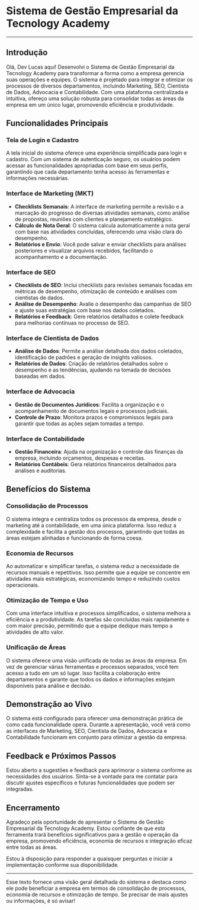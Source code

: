 # Sistema de Gestão Empresarial da Tecnology Academy

---

## Introdução

Olá, Dev Lucas aqui! Desenvolvi o Sistema de Gestão Empresarial da Tecnology Academy para transformar a forma como a empresa gerencia suas operações e equipes. O sistema é projetado para integrar e otimizar os processos de diversos departamentos, incluindo Marketing, SEO, Cientista de Dados, Advocacia e Contabilidade. Com uma plataforma centralizada e intuitiva, ofereço uma solução robusta para consolidar todas as áreas da empresa em um único lugar, promovendo eficiência e produtividade.

## Funcionalidades Principais

### Tela de Login e Cadastro

A tela inicial do sistema oferece uma experiência simplificada para login e cadastro. Com um sistema de autenticação seguro, os usuários podem acessar as funcionalidades apropriadas com base em seus perfis, garantindo que cada departamento tenha acesso às ferramentas e informações necessárias.

### Interface de Marketing (MKT)

- **Checklists Semanais**: A interface de marketing permite a revisão e a marcação do progresso de diversas atividades semanais, como análise de propostas, reuniões com clientes e planejamento estratégico.
- **Cálculo de Nota Geral**: O sistema calcula automaticamente a nota geral com base nas atividades concluídas, oferecendo uma visão clara do desempenho.
- **Relatórios e Envio**: Você pode salvar e enviar checklists para análises posteriores e visualizar arquivos recebidos, facilitando o acompanhamento e a documentação.

### Interface de SEO

- **Checklists de SEO**: Inclui checklists para revisões semanais focadas em métricas de desempenho, otimização de conteúdo e análises com cientistas de dados.
- **Análise de Desempenho**: Avalie o desempenho das campanhas de SEO e ajuste suas estratégias com base nos dados coletados.
- **Relatórios e Feedback**: Gere relatórios detalhados e colete feedback para melhorias contínuas no processo de SEO.

### Interface de Cientista de Dados

- **Análise de Dados**: Permite a análise detalhada dos dados coletados, identificação de padrões e geração de insights valiosos.
- **Relatórios de Dados**: Criação de relatórios detalhados sobre o desempenho e as tendências, ajudando na tomada de decisões baseadas em dados.

### Interface de Advocacia

- **Gestão de Documentos Jurídicos**: Facilita a organização e o acompanhamento de documentos legais e processos judiciais.
- **Controle de Prazo**: Monitora prazos e compromissos legais para garantir que todas as ações sejam tomadas a tempo.

### Interface de Contabilidade

- **Gestão Financeira**: Ajuda na organização e controle das finanças da empresa, incluindo orçamentos, despesas e receitas.
- **Relatórios Contábeis**: Gera relatórios financeiros detalhados para análises e auditorias.

## Benefícios do Sistema

### Consolidação de Processos

O sistema integra e centraliza todos os processos da empresa, desde o marketing até a contabilidade, em uma única plataforma. Isso reduz a complexidade e facilita a gestão dos processos, garantindo que todas as áreas estejam alinhadas e funcionando de forma coesa.

### Economia de Recursos

Ao automatizar e simplificar tarefas, o sistema reduz a necessidade de recursos manuais e repetitivos. Isso permite que a equipe se concentre em atividades mais estratégicas, economizando tempo e reduzindo custos operacionais.

### Otimização de Tempo e Uso

Com uma interface intuitiva e processos simplificados, o sistema melhora a eficiência e a produtividade. As tarefas são concluídas mais rapidamente e com maior precisão, permitindo que a equipe dedique mais tempo a atividades de alto valor.

### Unificação de Áreas

O sistema oferece uma visão unificada de todas as áreas da empresa. Em vez de gerenciar várias ferramentas e processos separados, você tem acesso a tudo em um só lugar. Isso facilita a colaboração entre departamentos e garante que todos os dados e informações estejam disponíveis para análise e decisão.

## Demonstração ao Vivo

O sistema está configurado para oferecer uma demonstração prática de como cada funcionalidade opera. Durante a apresentação, você verá como as interfaces de Marketing, SEO, Cientista de Dados, Advocacia e Contabilidade funcionam em conjunto para otimizar a gestão da empresa.

## Feedback e Próximos Passos

Estou aberto a sugestões e feedback para aprimorar o sistema conforme as necessidades dos usuários. Sinta-se à vontade para me contatar para discutir ajustes específicos e futuras funcionalidades que podem ser integradas.

## Encerramento

Agradeço pela oportunidade de apresentar o Sistema de Gestão Empresarial da Tecnology Academy. Estou confiante de que esta ferramenta trará benefícios significativos para a gestão e operação da empresa, promovendo eficiência, economia de recursos e integração eficaz entre todas as áreas.

Estou à disposição para responder a quaisquer perguntas e iniciar a implementação conforme sua disponibilidade.

---

Esse texto fornece uma visão geral detalhada do sistema e destaca como ele pode beneficiar a empresa em termos de consolidação de processos, economia de recursos e otimização de tempo. Se precisar de mais ajustes ou informações, é só avisar!
